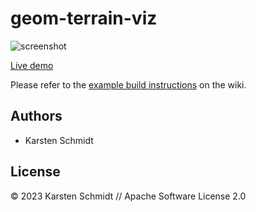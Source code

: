 # geom-terrain-viz

![screenshot](https://raw.githubusercontent.com/thi-ng/umbrella/develop/assets/examples/geom-terrain-viz.jpg)

[Live demo](http://demo.thi.ng/umbrella/geom-terrain-viz/)

Please refer to the [example build instructions](https://github.com/thi-ng/umbrella/wiki/Example-build-instructions) on the wiki.

## Authors

- Karsten Schmidt

## License

&copy; 2023 Karsten Schmidt // Apache Software License 2.0
